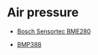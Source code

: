 # Air pressure

- [Bosch Sensortec BME280](../../chips/bme280.md)

- [BMP388](https://www.bluedot.space/products/bmp388/)
